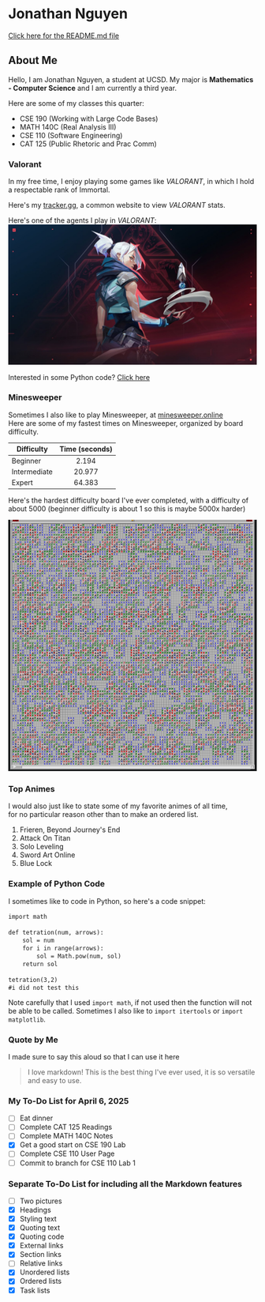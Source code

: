 # Jonathan Nguyen

[Click here for the README.md file](/README.md)

## About Me
Hello, I am Jonathan Nguyen, a student at UCSD. My major is **Mathematics - Computer Science** and
I am currently a third year.

Here are some of my classes this quarter:
* CSE 190 (Working with Large Code Bases)
* MATH 140C (Real Analysis III)
* CSE 110 (Software Engineering)
* CAT 125 (Public Rhetoric and Prac Comm)

### Valorant

In my free time, I enjoy playing some games like *VALORANT*, in which I hold a respectable rank of Immortal.<br>

Here's my [tracker.gg](https://tracker.gg/valorant/profile/riot/recal%2523ieme/overview), a common website to view *VALORANT* stats.

Here's one of the agents I play in *VALORANT*:
![picture of Jett from VALORANT](/maxresdefault.jpg)


Interested in some Python code? [Click here](#example-of-python-code)

### Minesweeper
Sometimes I also like to play Minesweeper, at [minesweeper.online](https://minesweeper.online)
<br>
Here are some of my fastest times on Minesweeper, organized by board difficulty.

| Difficulty | Time (seconds) |
| ------------- |:-------------:|
| Beginner      | 2.194     |
| Intermediate     | 20.977     |
| Expert      | 64.383     |

Here's the hardest difficulty board I've ever completed, with a difficulty of about 5000 (beginner difficulty is about 1 so this is maybe 5000x harder) 

![picture of a difficult Minesweeper board](/Screenshot_632.png)


### Top Animes
I would also just like to state some of my favorite animes of all time, <br>
for no particular reason other than to make an ordered list.
1. Frieren, Beyond Journey's End
2. Attack On Titan
3. Solo Leveling
4. Sword Art Online
5. Blue Lock

### Example of Python Code

I sometimes like to code in Python, so here's a code snippet:

```
import math

def tetration(num, arrows):
    sol = num
    for i in range(arrows):
        sol = Math.pow(num, sol)
    return sol

tetration(3,2)
#i did not test this
```

Note carefully that I used `import math`, if not used then the function will not be able to be called. Sometimes I also like to `import itertools` or `import matplotlib`.


### Quote by Me
I made sure to say this aloud so that I can use it here

> I love markdown! This is the best thing I've ever used, it is so versatile and easy to use.


### My To-Do List for April 6, 2025

- [ ] Eat dinner
- [ ] Complete CAT 125 Readings
- [ ] Complete MATH 140C Notes
- [x] Get a good start on CSE 190 Lab
- [ ] Complete CSE 110 User Page
- [ ] Commit to branch for CSE 110 Lab 1

### Separate To-Do List for including all the Markdown features

- [ ] Two pictures
- [x] Headings
- [x] Styling text
- [x] Quoting text
- [x] Quoting code
- [x] External links
- [x] Section links
- [ ] Relative links
- [x] Unordered lists
- [x] Ordered lists
- [x] Task lists